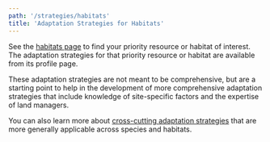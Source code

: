 ```yaml
---
path: '/strategies/habitats'
title: 'Adaptation Strategies for Habitats'
---
```


<content-header icon="marine_estuarine_ecosystems" title="Adaptation Strategies for Habitats"></content-header>

See the [habitats page](/habitats) to find your priority resource or habitat of interest. The adaptation strategies for that priority resource or habitat are available from its profile page.

These adaptation strategies are not meant to be comprehensive, but are a starting point to help in the development of more comprehensive adaptation strategies that include knowledge of site-specific factors and the expertise of land managers.

You can also learn more about [cross-cutting adaptation strategies](/strategies/crosscutting) that are more generally applicable across species and habitats.
